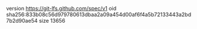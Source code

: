 version https://git-lfs.github.com/spec/v1
oid sha256:833b08c56d979780613dbaa2a09a454d00af6f4a5b72133443a2bd7b2d90ae54
size 13656
